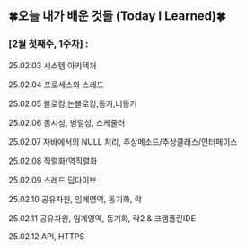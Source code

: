 ## 🍀오늘 내가 배운 것들 (Today I Learned)🍀

### [2월 첫째주, 1주차] : 

25.02.03 시스템 아키텍처

25.02.04 프로세스와 스레드

25.02.05 블로킹,논블로킹,동기,비동기

25.02.06 동시성, 병렬성, 스케줄러

25.02.07 자바에서의 NULL 처리, 추상메소드/추상클래스/인터페이스

25.02.08 직렬화/역직렬화

25.02.09 스레드 딥다이브

25.02.10 공유자원, 임계영역, 동기화, 락

25.02.11 공유자원, 임계영역, 동기화, 락2 & 크램폴린IDE

25.02.12 API, HTTPS